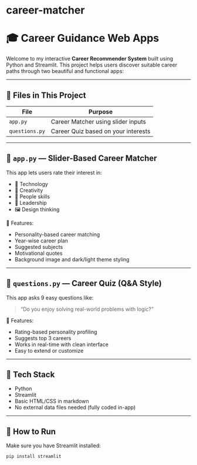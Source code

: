 # career-matcher
# 🎓 Career Guidance Web Apps

Welcome to my interactive **Career Recommender System** built using Python and Streamlit. This project helps users discover suitable career paths through two beautiful and functional apps:

---

## 📁 Files in This Project

| File            | Purpose                                   |
|-----------------|-------------------------------------------|
| `app.py`        | Career Matcher using slider inputs        |
| `questions.py`  | Career Quiz based on your interests       |

---

## 🎯 `app.py` — Slider-Based Career Matcher

This app lets users rate their interest in:

- 🔧 Technology  
- 🎨 Creativity  
- 🧍 People skills  
- 🎯 Leadership  
- 🖼️ Design thinking

📌 Features:
- Personality-based career matching
- Year-wise career plan
- Suggested subjects
- Motivational quotes
- Background image and dark/light theme styling

---

## 🧠 `questions.py` — Career Quiz (Q&A Style)

This app asks 9 easy questions like:

> “Do you enjoy solving real-world problems with logic?”

📌 Features:
- Rating-based personality profiling
- Suggests top 3 careers
- Works in real-time with clean interface
- Easy to extend or customize

---

## 🚀 Tech Stack

- Python
- Streamlit
- Basic HTML/CSS in markdown
- No external data files needed (fully coded in-app)

---

## 🏁 How to Run

Make sure you have Streamlit installed:

```bash
pip install streamlit
